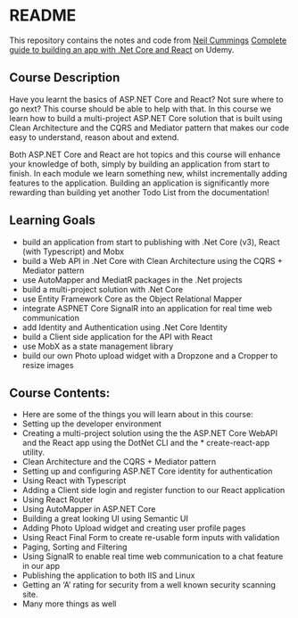 # README

This repository contains the notes and code from [Neil Cummings](https://www.udemy.com/user/neil-cummings-2/) [Complete guide to building an app with .Net Core and React](https://www.udemy.com/share/101Ae6AkAacFhaQ3w=/) on Udemy. 

## Course Description 

Have you learnt the basics of ASP.NET Core and React? Not sure where to go next? This course should be able to help with that. In this course we learn how to build a multi-project ASP.NET Core solution that is built using Clean Architecture and the CQRS and Mediator pattern that makes our code easy to understand, reason about and extend.

Both ASP.NET Core and React are hot topics and this course will enhance your knowledge of both, simply by building an application from start to finish. In each module we learn something new, whilst incrementally adding features to the application. Building an application is significantly more rewarding than building yet another Todo List from the documentation!

## Learning Goals 

* build an application from start to publishing with .Net Core (v3), React (with Typescript) and Mobx
* build a Web API in .Net Core with Clean Architecture using the CQRS + Mediator pattern
* use AutoMapper and MediatR packages in the .Net projects
* build a multi-project solution with .Net Core
* use Entity Framework Core as the Object Relational Mapper
* integrate ASPNET Core SignalR into an application for real time web communication
* add Identity and Authentication using .Net Core Identity
* build a Client side application for the API with React
* use MobX as a state management library
* build our own Photo upload widget with a Dropzone and a Cropper to resize images

## Course Contents: 

* Here are some of the things you will learn about in this course:
* Setting up the developer environment
* Creating a multi-project solution using the the ASP.NET Core WebAPI and the React app using the DotNet CLI and the * create-react-app utility.
* Clean Architecture and the CQRS + Mediator pattern
* Setting up and configuring ASP.NET Core identity for authentication
* Using React with Typescript
* Adding a Client side login and register function to our React application
* Using React Router
* Using AutoMapper in ASP.NET Core
* Building a great looking UI using Semantic UI
* Adding Photo Upload widget and creating user profile pages
* Using React Final Form to create re-usable form inputs with validation
* Paging, Sorting and Filtering
* Using SignalR to enable real time web communication to a chat feature in our app
* Publishing the application to both IIS and Linux
* Getting an ‘A’ rating for security from a well known security scanning site.
* Many more things as well
